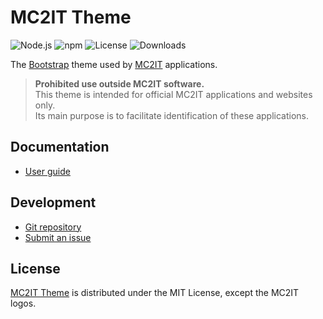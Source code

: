 # MC2IT Theme
![Node.js](https://badgen.net/npm/node/@mc2it/theme) ![npm](https://badgen.net/npm/v/@mc2it/theme) ![License](https://badgen.net/npm/license/@mc2it/theme) ![Downloads](https://badgen.net/npm/dt/@mc2it/theme)

The [Bootstrap](https://getbootstrap.com) theme used by [MC2IT](https://www.mc2it.com) applications.

> **Prohibited use outside MC2IT software.**  
> This theme is intended for official MC2IT applications and websites only.  
> Its main purpose is to facilitate identification of these applications.

## Documentation
- [User guide](https://github.com/mc2it/theme/wiki)

## Development
- [Git repository](https://github.com/mc2it/theme)
- [Submit an issue](https://github.com/mc2it/theme/issues)

## License
[MC2IT Theme](https://github.com/mc2it/theme) is distributed under the MIT License, except the MC2IT logos.
